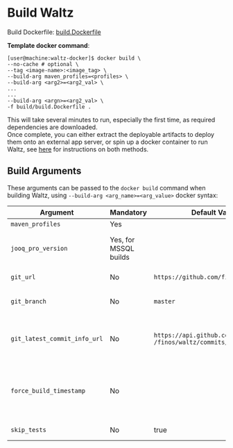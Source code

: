 # Build Waltz
Build Dockerfile: [build.Dockerfile](build.Dockerfile)

**Template docker command**:
```console
[user@machine:waltz-docker]$ docker build \
--no-cache # optional \
--tag <image-name>:<image_tag> \
--build-arg maven_profiles=<profiles> \
--build-arg <arg2>=<arg2_val> \
...
...
--build-arg <argn>=<arg2_val> \
-f build/build.Dockerfile .
```
This will take several minutes to run, especially the first time, as required dependencies are downloaded.  
Once complete, you can either extract the deployable artifacts to deploy them onto an external app server, or spin up a docker container to run Waltz, see [here](../README.md#3-run-waltz) for instructions on both methods.

## Build Arguments
These arguments can be passed to the `docker build` command when building Waltz, using `--build-arg <arg_name>=<arg_value>` docker syntax:  

| Argument | Mandatory | Default Value | Description |
| -------- | --------- | ------------- | ----------- |
| `maven_profiles` | Yes | | Maven profiles to build Waltz |
| `jooq_pro_version` | Yes, for MSSQL builds | | Should match the version in jOOQ Pro zip file (`jOOQ-<version>.zip`) under `config/maven` directory |
| `git_url` | No | `https://github.com/finos/waltz.git` | Git repo URL to fetch Waltz code from |
| `git_branch` | No | `master` | Branch/tag or commit ref to use, in the git repo specified above |
| `git_latest_commit_info_url` | No | `https://api.github.com/repos`<br>`/finos/waltz/commits/${git_branch}` | URL that returns info about the latest commit in the specified `git_branch`. This ensures the build process re-runs if any code has changed |
| `force_build_timestamp` | No | | To force the build process to run even if nothing has changed, pass a unique timestamp value, eg: `--build-arg force_build_timestamp=$(date +%s)` |
| `skip_tests` | No | true | Whether to run tests as part of the maven build process |


